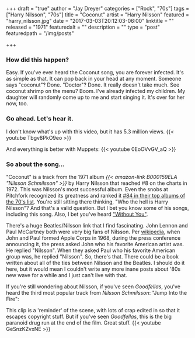 +++
draft = "true"
author = "Jay Dreyer"
categories = ["Rock", "70s"]
tags = ["Harry Nilsson", "70s"]
title = "Coconut"
artist = "Harry Nilsson"
featured = "harry_nilsson.jpg"
date = "2017-03-03T20:12:03-06:00"
linktitle = ""
released = "1971"
featuredalt = ""
description = ""
type = "post"
featuredpath = "/img/posts"

+++

<!--more-->
### How did this happen?
Easy. If you've ever heard the Coconut song, you are forever infected. It's as simple as that. It can pop back in your head at any moment. Someone says "coconut"? Done. "Doctor"? Done. It really doesn't take much. See coconut shrimp on the menu? Boom. I've already infected my children. My daughter will randomly come up to me and start singing it. It's over for her now, too.

### Go ahead. Let's hear it.
I don't know what's up with this video, but it has 5.3 million views.
{{< youtube Tbgv8PkO9eo >}}

And everything is better with Muppets:
{{< youtube 0EoOVvGV_aQ >}}

### So about the song...
"Coconut" is a track from the 1971 album *{{< amazon-link B000159ELA "Nilsson Schmilsson" >}}* by Harry Nilsson that reached #8 on the charts in 1972. This was Nilsson's most successful album. Even the snobs at Pitchfork recognized its greatness and ranked it [#84 in their top albums of the 70's list](http://pitchfork.com/features/lists-and-guides/5932-top-100-albums-of-the-1970s/?page=2). You're still sitting there thinking, "Who the hell is Harry Nilsson"? And that's a valid question. But I bet you know some of his songs, including this song. Also, I bet you've heard ["Without You"](https://www.youtube.com/watch?v=sEd6Wkx_rCI).

There's a huge Beatles/Nilsson link that I find fascinating. John Lennon and Paul McCartney both were very big fans of Nilsson. Per [wikipedia](https://en.wikipedia.org/wiki/Harry_Nilsson), when John and Paul formed Apple Corps in 1968, during the press conference announcing it, the press asked John who his favorite American artist was. He replied "Nilsson". When they asked Paul who his favorite American group was, he replied "Nilsson". So, there's that. There could be a book written about all of the ties between Nilsson and the Beatles.  I should do it here, but it would mean I couldn't write any more inane posts about '80s new wave for a while and I just can't live with that.

If you're still wondering about Nilsson, if you've seen *Goodfellas*, you've heard the third most popular track from *Nilsson Schmilsson*: "Jump Into the Fire":

This clip is a 'reminder' of the scene, with lots of crap edited in so that it escapes copyright stuff. But if you've seen *Goodfellas*, this is the big paranoid drug run at the end of the film. Great stuff.
{{< youtube GeSnzKZvxNE >}}
